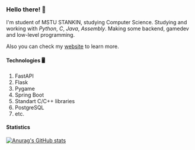 ### Hello there! 👋

I'm student of MSTU STANKIN, studying Computer Science.
Studying and working with *Python*, *C*, *Java*, *Assembly*.
Making some backend, gamedev and low-level programming.

Also you can check my [website](http://sirop.live) to learn more.

#### Technologies 🖥

1. FastAPI
2. Flask
2. Pygame
3. Spring Boot
4. Standart C/C++ libraries
5. PostgreSQL
6. etc.

#### Statistics

[![Anurag's GitHub stats](https://github-readme-stats.vercel.app/api?username=SiropTime)](https://github.com/anuraghazra/github-readme-stats)
<!--
**SiropTime/SiropTime** is a ✨ _special_ ✨ repository because its `README.md` (this file) appears on your GitHub profile.

Here are some ideas to get you started:

- 🔭 I’m currently working on mvlip, yandex-backend-school
- 🌱 I’m currently learning ...
- 👯 I’m looking to collaborate on ...
- 🤔 I’m looking for help with ...
- 💬 Ask me about ...
- 📫 How to reach me: ...
- 😄 Pronouns: ...
- ⚡ Fun fact: ...
-->
